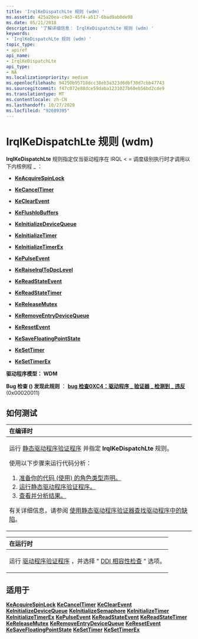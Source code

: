 ```yaml
---
title: 'IrqlKeDispatchLte 规则 (wdm) '
ms.assetid: 425a20ea-c9e3-45f4-a517-6bad9ab0de98
ms.date: 05/21/2018
description: '了解详细信息： IrqlKeDispatchLte 规则 (wdm) '
keywords:
- 'IrqlKeDispatchLte 规则 (wdm) '
topic_type:
- apiref
api_name:
- IrqlKeDispatchLte
api_type:
- NA
ms.localizationpriority: medium
ms.openlocfilehash: 94250b95718dcc38eb3a323d6dbf30d7cbb47743
ms.sourcegitcommit: f47c072e88dce59daba1231027b60eb56bd2cde9
ms.translationtype: MT
ms.contentlocale: zh-CN
ms.lasthandoff: 10/27/2020
ms.locfileid: "92689395"
---
```

# <a name="irqlkedispatchlte-rule-wdm"></a>IrqlKeDispatchLte 规则 (wdm) 


**IrqlKeDispatchLte** 规则指定仅当驱动程序在 IRQL &lt; = 调度级别执行时才调用以下内核例程 \_ ：

-   [**KeAcquireSpinLock**](/windows-hardware/drivers/ddi/wdm/nf-wdm-keacquirespinlock)

-   [**KeCancelTimer**](/windows-hardware/drivers/ddi/wdm/nf-wdm-kecanceltimer)

-   [**KeClearEvent**](/windows-hardware/drivers/ddi/wdm/nf-wdm-keclearevent)

-   [**KeFlushIoBuffers**](/windows-hardware/drivers/ddi/wdm/nf-wdm-keflushiobuffers)

-   [**KeInitializeDeviceQueue**](/windows-hardware/drivers/ddi/wdm/nf-wdm-keinitializedevicequeue)

-   [**KeInitializeTimer**](/windows-hardware/drivers/ddi/wdm/nf-wdm-keinitializetimer)

-   [**KeInitializeTimerEx**](/windows-hardware/drivers/ddi/wdm/nf-wdm-keinitializetimerex)

-   [**KePulseEvent**](/windows-hardware/drivers/ddi/ntddk/nf-ntddk-kepulseevent)

-   [**KeRaiseIrqlToDpcLevel**](/windows-hardware/drivers/ddi/wdm/nf-wdm-keraiseirqltodpclevel)

-   [**KeReadStateEvent**](/windows-hardware/drivers/ddi/wdm/nf-wdm-kereadstateevent)

-   [**KeReadStateTimer**](/windows-hardware/drivers/ddi/wdm/nf-wdm-kereadstatetimer)

-   [**KeReleaseMutex**](/windows-hardware/drivers/ddi/wdm/nf-wdm-kereleasemutex)

-   [**KeRemoveEntryDeviceQueue**](/windows-hardware/drivers/ddi/wdm/nf-wdm-keremoveentrydevicequeue)

-   [**KeResetEvent**](/windows-hardware/drivers/ddi/wdm/nf-wdm-keresetevent)

-   [**KeSaveFloatingPointState**](/windows-hardware/drivers/ddi/wdm/nf-wdm-kesavefloatingpointstate)

-   [**KeSetTimer**](/windows-hardware/drivers/ddi/wdm/nf-wdm-kesettimer)

-   [**KeSetTimerEx**](/windows-hardware/drivers/ddi/wdm/nf-wdm-kesettimerex)

**驱动程序模型： WDM**

**Bug 检查 () 发现此规则** ： [**bug 检查0XC4：驱动程序 \_ 验证器 \_ 检测到 \_ 违反**](../debugger/bug-check-0xc4--driver-verifier-detected-violation.md) (0x00020011) 


<a name="how-to-test"></a>如何测试
-----------

<table>
<colgroup>
<col width="100%" />
</colgroup>
<thead>
<tr class="header">
<th align="left">在编译时</th>
</tr>
</thead>
<tbody>
<tr class="odd">
<td align="left"><p>运行 <a href="/windows-hardware/drivers/devtest/static-driver-verifier" data-raw-source="[Static Driver Verifier](./static-driver-verifier.md)">静态驱动程序验证程序</a> 并指定 <strong>IrqlKeDispatchLte</strong> 规则。</p>
使用以下步骤来运行代码分析：
<ol>
<li><a href="/windows-hardware/drivers/devtest/using-static-driver-verifier-to-find-defects-in-drivers#preparing-your-source-code" data-raw-source="[Prepare your code (use role type declarations).](./using-static-driver-verifier-to-find-defects-in-drivers.md#preparing-your-source-code)">准备你的代码 (使用) 的角色类型声明。</a></li>
<li><a href="/windows-hardware/drivers/devtest/using-static-driver-verifier-to-find-defects-in-drivers#running-static-driver-verifier" data-raw-source="[Run Static Driver Verifier.](./using-static-driver-verifier-to-find-defects-in-drivers.md#running-static-driver-verifier)">运行静态驱动程序验证程序。</a></li>
<li><a href="/windows-hardware/drivers/devtest/using-static-driver-verifier-to-find-defects-in-drivers#viewing-and-analyzing-the-results" data-raw-source="[View and analyze the results.](./using-static-driver-verifier-to-find-defects-in-drivers.md#viewing-and-analyzing-the-results)">查看并分析结果。</a></li>
</ol>
<p>有关详细信息，请参阅 <a href="/windows-hardware/drivers/devtest/using-static-driver-verifier-to-find-defects-in-drivers" data-raw-source="[Using Static Driver Verifier to Find Defects in Drivers](./using-static-driver-verifier-to-find-defects-in-drivers.md)">使用静态驱动程序验证器查找驱动程序中的缺陷</a>。</p></td>
</tr>
</tbody>
</table>

<table>
<colgroup>
<col width="100%" />
</colgroup>
<thead>
<tr class="header">
<th align="left">在运行时</th>
</tr>
</thead>
<tbody>
<tr class="odd">
<td align="left"><p>运行 <a href="/windows-hardware/drivers/devtest/driver-verifier" data-raw-source="[Driver Verifier](./driver-verifier.md)">驱动程序验证程序</a> ，并选择 " <a href="/windows-hardware/drivers/devtest/ddi-compliance-checking" data-raw-source="[DDI compliance checking](./ddi-compliance-checking.md)">DDI 相容性检查</a> " 选项。</p></td>
</tr>
</tbody>
</table>

 

<a name="applies-to"></a>适用于
----------

[**KeAcquireSpinLock**](/windows-hardware/drivers/ddi/wdm/nf-wdm-keacquirespinlock) 
[**KeCancelTimer**](/windows-hardware/drivers/ddi/wdm/nf-wdm-kecanceltimer) 
[**KeClearEvent**](/windows-hardware/drivers/ddi/wdm/nf-wdm-keclearevent) 
[**KeInitializeDeviceQueue**](/windows-hardware/drivers/ddi/wdm/nf-wdm-keinitializedevicequeue) 
[**KeInitializeSemaphore**](/windows-hardware/drivers/ddi/wdm/nf-wdm-keinitializesemaphore) 
[**KeInitializeTimer**](/windows-hardware/drivers/ddi/wdm/nf-wdm-keinitializetimer) 
[**KeInitializeTimerEx**](/windows-hardware/drivers/ddi/wdm/nf-wdm-keinitializetimerex) 
[**KePulseEvent**](/windows-hardware/drivers/ddi/ntddk/nf-ntddk-kepulseevent) 
[**KeReadStateEvent**](/windows-hardware/drivers/ddi/wdm/nf-wdm-kereadstateevent) 
[**KeReadStateTimer**](/windows-hardware/drivers/ddi/wdm/nf-wdm-kereadstatetimer) 
[**KeReleaseMutex**](/windows-hardware/drivers/ddi/wdm/nf-wdm-kereleasemutex) 
[**KeRemoveEntryDeviceQueue**](/windows-hardware/drivers/ddi/wdm/nf-wdm-keremoveentrydevicequeue) 
[**KeResetEvent**](/windows-hardware/drivers/ddi/wdm/nf-wdm-keresetevent) 
[**KeSaveFloatingPointState**](/windows-hardware/drivers/ddi/wdm/nf-wdm-kesavefloatingpointstate) 
[**KeSetTimer**](/windows-hardware/drivers/ddi/wdm/nf-wdm-kesettimer) 
[**KeSetTimerEx**](/windows-hardware/drivers/ddi/wdm/nf-wdm-kesettimerex)
